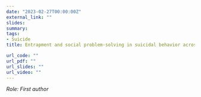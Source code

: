 ```yaml
---
date: "2023-02-27T00:00:00Z"
external_link: ""
slides: 
summary: 
tags:
- Suicide
title: Entrapment and social problem-solving in suicidal behavior across the adult lifespan

url_code: ""
url_pdf: ""
url_slides: ""
url_video: ""
---
```


<i>Role: First author<br/>

